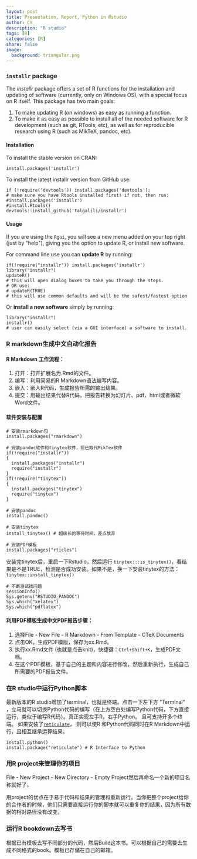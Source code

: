 ```yaml
---
layout: post
title: Presentation, Report, Python in Rstudio 
author: CY
description: "R studio"
tags: [R]
categories: [R]
share: false
image:
  background: triangular.png
---
```




### `installr` package

The *installr* package offers a set of R functions for the installation and updating of software (currently, only on Windows OS), with a special focus on R itself. This package has two main goals:

1. To make updating R (on windows) as easy as running a function.
2. To make it as easy as possible to install all of the needed software for R development (such as git, RTools, etc), as well as for reproducible research using R (such as MikTeX, pandoc, etc).

#### Installation

To install the stable version on CRAN:

```
install.packages('installr')
```

To install the latest installr version from GitHub use:

```
if (!require('devtools')) install.packages('devtools'); 
# make sure you have Rtools installed first! if not, then run:
#install.packages('installr')
#install.Rtools()
devtools::install_github('talgalili/installr')
```
#### Usage

If you are using the `Rgui`, you will see a new menu added on your top right (just by "help"), giving you the option to update R, or install new software.

For command line use you can **update R** by running:

```
if(!require("installr")) install.packages('installr')
library("installr")
updateR() 
# this will open dialog boxes to take you through the steps.
# OR use:
# updateR(TRUE) 
# this will use common defaults and will be the safest/fastest option
```

Or **install a new software** simply by running:

```
library("installr")
installr() 
# user can easily select (via a GUI interface) a software to install.
```



### R markdown生成中文自动化报告



#### R Markdown 工作流程：   

1.  打开：打开扩展名为.Rmd的文件。     
2.  编写：利用简易的R Markdown语法编写内容。    
3.  嵌入：嵌入R代码，生成报告所需的输出结果。    
4.  提交：用输出结果代替R代码，把报告转换为幻灯片、pdf、html或者微软Word文件。     

#### 软件安装与配置

```
# 安装rmarkdown包
install.packages("rmarkdown")

# 安装pandoc软件和tinytex软件，现已取代MikTex软件
if(!require("installr"))
{
  install.packages("installr")
  require("installr")
}
if(!require("tinytex"))
{
  install.packages("tinytex")
  require("tinytex")
}

# 安装pandoc
install.pandoc()

# 安装tinytex
install_tinytex() # 超级长的等待时间，差点放弃

# 安装PDF模板
install.packages("rticles")
```

安装完tinytex后，重启一下Rstudio，然后运行 `tinytex:::is_tinytex()`，看结果是不是TRUE，检测是否成功安装。如果不是，换一下安装tinytex的方法：`tinytex::install_tinytex()`

```
# 不断测试找问题
sessionInfo()
Sys.getenv("RSTUDIO_PANDOC")
Sys.which("xelatex")
Sys.which("pdflatex")
```



#### 利用PDF模板生成中文PDF报告步骤：        

1. 选择File - New File - R Markdown - From Template - CTeX Documents          
2. 点击OK，生成PDF模版，保存为xx.Rmd。         
3. 执行xx.Rmd文件 (也就是点击knit)，快捷键：`Ctrl+Shift+K`，生成PDF文档。    
4. 在这个PDF模板，基于自己的主题和内容进行修改，然后重新执行，生成自己所需要的PDF报告文件。    



### 在R studio中运行Python脚本

最新版本的R studio增加了terminal，也就是终端。点击一下左下方 ”Terminal“ ，立马就可以切换Python代码的编写（在上方空白处编写Python代码，下方直接运行，类似于编写R代码）。真正实现左手R，右手Python。 且可支持开多个终端。 如果安装了[`reticulate`](https://github.com/rstudio/reticulate)， 则可以使R 和Python代码同时在R Markdown中运行，且相互继承运算结果。      

```
install.python()
install.package("reticulate") # R Interface to Python
```



### 用R project来管理你的项目

File - New Project - New Directory - Empty Project然后再命名一个新的项目名称就好了。

用project的优点在于易于代码和结果的管理和重新运行。当你把整个project给你的合作者的时候，他们只需要直接运行你的脚本就可以重复你的结果，因为所有数据的相对路径没有改变。



### 运行R bookdown去写书

根据已有模板去写不同部分的代码，然后Build这本书。可以根据自己的需要去生成不同格式的book。模板已存储在自己的邮箱。
